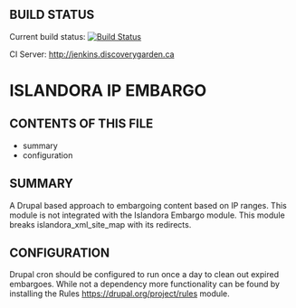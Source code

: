 BUILD STATUS
------------
Current build status:
[![Build Status](https://travis-ci.org/Islandora/islandora_ip_embargo.png?branch=7.x)](https://travis-ci.org/Islandora/islandora_ip_embargo)

CI Server:
http://jenkins.discoverygarden.ca

ISLANDORA IP EMBARGO
==================

CONTENTS OF THIS FILE
---------------------

 * summary
 * configuration

SUMMARY
-------

A Drupal based approach to embargoing content based on IP ranges.
This module is not integrated with the Islandora Embargo module.
This module breaks islandora_xml_site_map with its redirects. 

CONFIGURATION
-------------

Drupal cron should be configured to run once a day to clean out expired
embargoes.  While not a dependency more functionality can be found by
installing the Rules https://drupal.org/project/rules module.
